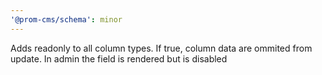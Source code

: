 ```yaml
---
'@prom-cms/schema': minor
---
```


Adds readonly to all column types. If true, column data are ommited from update. In admin the field is rendered but is disabled
